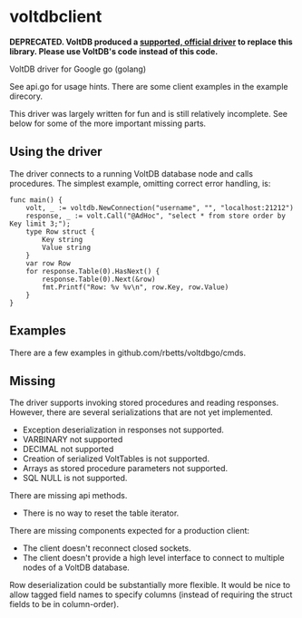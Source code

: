 # voltdbclient

**DEPRECATED. VoltDB produced a [supported, official driver](https://github.com/VoltDB/voltdb-client-go)
to replace this library. Please use VoltDB's code instead of this code.**


VoltDB driver for Google go (golang)

See api.go for usage hints. There are some client examples in the
example direcory.

This driver was largely written for fun and is still relatively incomplete.
See below for some of the more important missing parts.


## Using the driver

The driver connects to a running VoltDB database node and calls procedures.
The simplest example, omitting correct error handling, is:

    func main() {
        volt, _ := voltdb.NewConnection("username", "", "localhost:21212")
        response, _ := volt.Call("@AdHoc", "select * from store order by Key limit 3;");
        type Row struct {
            Key string
            Value string
        }
        var row Row
        for response.Table(0).HasNext() {
            response.Table(0).Next(&row)
            fmt.Printf("Row: %v %v\n", row.Key, row.Value)
        }
    }

## Examples

There are a few examples in github.com/rbetts/voltdbgo/cmds.

## Missing

The driver supports invoking stored procedures and reading responses.
However, there are several serializations that are not yet implemented.

 * Exception deserialization in responses not supported.
 * VARBINARY not supported
 * DECIMAL not supported
 * Creation of serialized VoltTables is not supported.
 * Arrays as stored procedure parameters not supported.
 * SQL NULL is not supported.

There are missing api methods.

 * There is no way to reset the table iterator.

There are missing components expected for a production client: 

 * The client doesn't reconnect closed sockets.
 * The client doesn't provide a high level interface to connect to multiple
   nodes of a VoltDB database.

Row deserialization could be substantially more flexible. It would be nice
to allow tagged field names to specify columns (instead of requiring the
struct fields to be in column-order).


